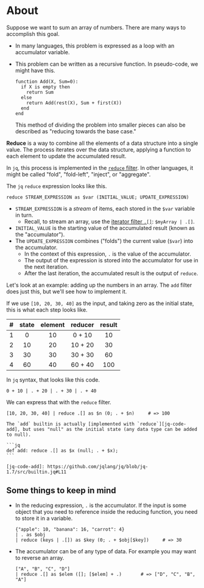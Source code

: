 # About

Suppose we want to sum an array of numbers.
There are many ways to accomplish this goal.

- In many languages, this problem is expressed as a loop with an accumulator variable.
- This problem can be written as a recursive function.
  In pseudo-code, we might have this.

  ```none
  function Add(X, Sum=0):
    if X is empty then
      return Sum
    else
      return Add(rest(X), Sum + first(X))
    end
  end
  ```

  This method of dividing the problem into smaller pieces can also be described as "reducing towards the base case."

**Reduce** is a way to combine all the elements of a data structure into a single value.
The process iterates over the data structure, applying a function to each element to update the accumulated result.

In `jq`, this process is implemented in the [`reduce` filter][jq-man-reduce].
In other languages, it might be called "fold", "fold-left", "inject", or "aggregate".

The `jq` `reduce` expression looks like this.

```jq
reduce STREAM_EXPRESSION as $var (INITIAL_VALUE; UPDATE_EXPRESSION)
```

- `STREAM_EXPRESSION` is a _stream_ of items, each stored in the `$var` variable in turn.
  - Recall, to stream an array, use the [iterator filter `.[]`][jq-man-iterator]: `$myArray | .[]`.
- `INITIAL_VALUE` is the starting value of the accumulated result (known as the "accumulator").
- The `UPDATE_EXPRESSION` combines ("folds") the current value (`$var`) into the accumulator.
  - In the context of this expression, `.` is the value of the accumulator.
  - The output of the expression is stored into the accumulator for use in the next iteration.
  - After the last iteration, the accumulated result is the output of `reduce`.

Let's look at an example: adding up the numbers in an array.
The `add` filter does just this, but we'll see how to implement it.

If we use `[10, 20, 30, 40]` as the input, and taking zero as the initial state, this is what each step looks like.

| \#  | state | element | reducer | result |
| :-: | :---: | :-----: | :-----: | :----: |
|  1  |   0   |   10    | 0 + 10  |   10   |
|  2  |  10   |   20    | 10 + 20 |   30   |
|  3  |  30   |   30    | 30 + 30 |   60   |
|  4  |  60   |   40    | 60 + 40 |  100   |

In `jq` syntax, that looks like this code.

```jq
0 + 10 | . + 20 | . + 30 | . + 40
```

We can express that with the `reduce` filter.

```jq
[10, 20, 30, 40] | reduce .[] as $n (0; . + $n)     # => 100
```

<!-- prettier-ignore -->
~~~~exercism/note
The `add` builtin is actually [implemented with `reduce`][jq-code-add], but uses "null" as the initial state (any data type can be added to null).

```jq
def add: reduce .[] as $x (null; . + $x);
```

[jq-code-add]: https://github.com/jqlang/jq/blob/jq-1.7/src/builtin.jq#L11
~~~~

<!-- prettier-ignore-end -->

## Some things to keep in mind

- In the reducing expression, `.` is the accumulator.
  If the input is some object that you need to reference inside the reducing function, you need to store it in a variable.

  ```jq
  {"apple": 10, "banana": 16, "carrot": 4}
  | . as $obj
  | reduce (keys | .[]) as $key (0; . + $obj[$key])     # => 30
  ```

- The accumulator can be of any type of data.
  For example you may want to reverse an array.

  ```jq
  ["A", "B", "C", "D"]
  | reduce .[] as $elem ([]; [$elem] + .)       # => ["D", "C", "B", "A"]
  ```

[jq-man-reduce]: https://jqlang.github.io/jq/manual/v1.7/#reduce
[jq-man-iterator]: https://jqlang.github.io/jq/manual/v1.7/#array-object-value-iterator
